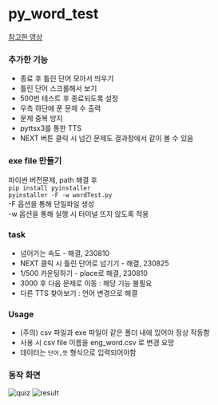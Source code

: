 # py_word_test

[참고한 영상](https://youtu.be/IAmNZrrrHmE)

### 추가한 기능
- 종료 후 틀린 단어 모아서 띄우기
- 틀린 단어 스크롤해서 보기
- 500번 테스트 후 종료되도록 설정
- 우측 하단에 푼 문제 수 출력
- 문제 중복 방지
- pyttsx3를 통한 TTS
- NEXT 버튼 클릭 시 넘긴 문제도 결과창에서 같이 볼 수 있음
  
### exe file 만들기
파이썬 버전문제, path 해결 후<br>
`pip install pyinstaller`<br>
`pyinstaller -F -w wordTest.py`<br>
-F 옵션을 통해 단일파일 생성<br>
-w 옵션을 통해 실행 시 터미널 뜨지 않도록 적용<br>

### task
- 넘어가는 속도 - 해결, 230810
- NEXT 클릭 시 틀린 단어로 넘기기 - 해결, 230825
- 1/500 카운팅하기 - place로 해결, 230810
- 3000 후 다음 문제로 이동 : 해당 기능 불필요
- 다른 TTS 찾아보기 : 언어 변경으로 해결

### Usage
- (주의) csv 파일과 exe 파일이 같은 폴더 내에 있어야 정상 작동함
- 사용 시 csv file 이름을 eng_word.csv 로 변경 요망
- 데이터는 `단어,뜻` 형식으로 입력되어야함


### 동작 화면
![quiz](https://github.com/Ethanall94/py_word_test/assets/85244599/2722cd1d-3139-4be1-9205-b499f2ae672f)
![result](https://github.com/Ethanall94/py_word_test/assets/85244599/7d2a5e7a-37f6-4aa8-9371-2723cc270aa7)

